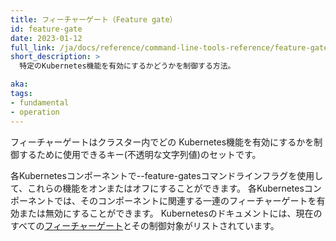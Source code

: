```yaml
---
title: フィーチャーゲート（Feature gate）
id: feature-gate
date: 2023-01-12
full_link: /ja/docs/reference/command-line-tools-reference/feature-gates/
short_description: >
  特定のKubernetes機能を有効にするかどうかを制御する方法。

aka: 
tags:
- fundamental
- operation
---
```

フィーチャーゲートはクラスター内でどの Kubernetes機能を有効にするかを制御するために使用できるキー(不透明な文字列値)のセットです。

<!--more-->
各Kubernetesコンポーネントで--feature-gatesコマンドラインフラグを使用して、これらの機能をオンまたはオフにすることができます。
各Kubernetesコンポーネントでは、そのコンポーネントに関連する一連のフィーチャーゲートを有効または無効にすることができます。
Kubernetesのドキュメントには、現在のすべての[フィーチャーゲート](/ja/docs/reference/command-line-tools-reference/feature-gates/)とその制御対象がリストされています。
